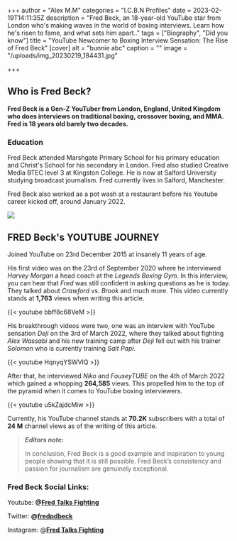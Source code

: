 +++
author = "Alex M.M"
categories = "I.C.B.N Profiles"
date = 2023-02-19T14:11:35Z
description = "Fred Beck, an 18-year-old YouTube star from London who's making waves in the world of boxing interviews. Learn how he's risen to fame, and what sets him apart.."
tags = ["Biography", "Did you know"]
title = "YouTube Newcomer to Boxing Interview Sensation: The Rise of Fred Beck"
[cover]
alt = "bunnie abc"
caption = ""
image = "/uploads/img_20230219_184431.jpg"

+++
## Who is Fred Beck?

**Fred Beck is a Gen-Z YouTuber from London, England, United Kingdom who does interviews on traditional boxing, crossover boxing, and MMA. Fred is 18 years old barely two decades.**

### Education

Fred Beck attended Marshgate Primary School for his primary education and Christ's School for his secondary in London. Fred also studied Creative Media BTEC level 3 at Kingston College. He is now at Salford University studying broadcast journalism. Fred currently lives in Salford, Manchester.

Fred Beck also worked as a pot wash at a restaurant before his Youtube career kicked off, around January 2022.

![](/uploads/img_20230219_184322.jpg)

## FRED Beck's YOUTUBE JOURNEY

Joined YouTube on 23rd December 2015 at insanely 11 years of age.

His first video was on the 23rd of September 2020 where he interviewed _Harvey Morgan_ a head coach at the _Legends Boxing Gym_. In this interview, you can hear that _Fred_ was still confident in asking questions as he is today. They talked about _Crawford_ vs. _Brook_ and much more. This video currently stands at **1,763** views when writing this article.

{{< youtube bbff8c68VeM >}}

His breakthrough videos were two, one was an interview with YouTube sensation _Deji_ on the 3rd of March 2022, where they talked about fighting _Alex Wassabi_ and his new training camp after _Deji_ fell out with his trainer _Solomon_ who is currently training _Salt Papi_.

{{< youtube HqnyqYSWVlQ >}}

After that, he interviewed _Niko_ and _FouseyTUBE_ on the 4th of March 2022 which gained a whopping **264,585** views. This propelled him to the top of the pyramid when it comes to YouTube boxing interviewers.

{{< youtube u5kZajdcMiw >}}

Currently, his YouTube channel stands at **70.2K** subscribers with a total of **24 M** channel views as of the writing of this article.

> **_Editors note:_**
>
> In conclusion, Fred Beck is a good example and inspiration to young people showing that it is still possible. Fred Beck’s consistency and passion for journalism are genuinely exceptional.

### Fred Beck Social Links:

Youtube: **@**[**Fred Talks Fighting**](https://www.youtube.com/@fredtalksfighting5327)

Twitter:  **@**[**fredpdbeck**](https://twitter.com/fredpdbeck?ref_src=twsrc%5Egoogle%7Ctwcamp%5Eserp%7Ctwgr%5Eauthor)

Instagram: @[**Fred Talks Fighting**](https://www.instagram.com/fred_talks_fighting/?hl=en)